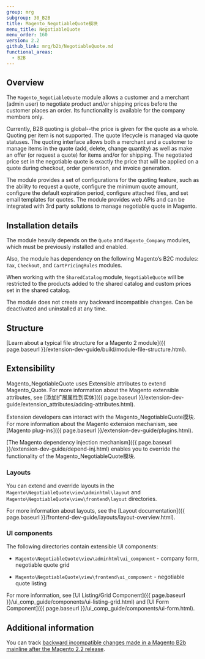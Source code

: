 ```yaml
---
group: mrg
subgroup: 30_B2B
title: Magento_NegotiableQuote模块
menu_title: NegotiableQuote
menu_order: 160
version: 2.2
github_link: mrg/b2b/NegotiableQuote.md
functional_areas:
  - B2B
---
```


## Overview

The `Magento_NegotiableQuote` module allows a customer and a merchant (admin user) to negotiate product and/or shipping prices before the customer places an order. Its functionality is available for the company members only.

Currently, B2B quoting is global--the price is given for the quote as a whole. Quoting per item is not supported. The quote lifecycle is managed via quote statuses. The quoting interface allows both a merchant and a customer to manage items in the quote (add, delete, change quantity) as well as make an offer (or request a quote) for items and/or for shipping. The negotiated price set in the negotiable quote is exactly the price that will be applied on a quote during checkout, order generation, and invoice generation.

The module provides a set of configurations for the quoting feature, such as the ability to request a quote, configure the minimum quote amount, configure the default expiration period, configure attached files, and set email templates for quotes. The module provides web APIs and can be integrated with 3rd party solutions to manage negotiable quote in Magento.

## Installation details

The module heavily depends on the `Quote` and `Magento_Company` modules, which must be previously installed and enabled.

Also, the module has dependency on the following Magento’s B2C modules: `Tax`, `Checkout`, and `CartPricingRules` modules.

When working with the `SharedCatalog` module, `NegotiableQuote` will be restricted to the products added to the shared catalog and custom prices set in the shared catalog.

The module does not create any backward incompatible changes. Can be deactivated and uninstalled at any time.

## Structure

[Learn about a typical file structure for a Magento 2 module]({{ page.baseurl }}/extension-dev-guide/build/module-file-structure.html).

## Extensibility

Magento_NegotiableQuote uses Extensible attributes to extend Magento_Quote. For more information about the Magento extensible attributes, see [添加扩展属性到实体]({{ page.baseurl }}/extension-dev-guide/extension_attributes/adding-attributes.html).

Extension developers can interact with the Magento_NegotiableQuote模块. For more information about the Magento extension mechanism, see [Magento plug-ins]({{ page.baseurl }}/extension-dev-guide/plugins.html).

[The Magento dependency injection mechanism]({{ page.baseurl }}/extension-dev-guide/depend-inj.html) enables you to override the functionality of the Magento_NegotiableQuote模块.

### Layouts

You can extend and override layouts in the `Magento\NegotiableQuote\view\adminhtml\layout` and `Magento\NegotiableQuote\view\frontend\layout` directories.

For more information about layouts, see the [Layout documentation]({{ page.baseurl }}/frontend-dev-guide/layouts/layout-overview.html).

### UI components

The following directories contain extensible UI components:

* `Magento\NegotiableQuote\view\adminhtml\ui_component` -  company form, negotiable quote grid

* `Magento\NegotiableQuote\view\frontend\ui_component` - negotiable quote listing

For more information, see [UI Listing/Grid Component]({{ page.baseurl }}/ui_comp_guide/components/ui-listing-grid.html) and [UI Form Component]({{ page.baseurl }}/ui_comp_guide/components/ui-form.html).

## Additional information

You can track [backward incompatible changes made in a Magento B2b mainline after the Magento 2.2 release](http://devdocs.magento.com/guides/v2.2/release-notes/changes/b2b_changes.html).
